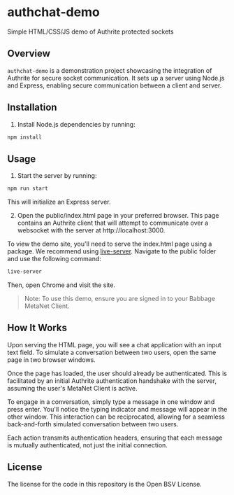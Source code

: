 # authchat-demo
Simple HTML/CSS/JS demo of Authrite protected sockets

## Overview

`authchat-demo` is a demonstration project showcasing the integration of Authrite for secure socket communication. It sets up a server using Node.js and Express, enabling secure communication between a client and server.

## Installation

1. Install Node.js dependencies by running:

```bash
npm install
```

## Usage
1. Start the server by running:
```bash
npm run start
```

This will initialize an Express server.

2. Open the public/index.html page in your preferred browser. This page contains an Authrite client that will attempt to communicate over a websocket with the server at http://localhost:3000.

To view the demo site, you'll need to serve the index.html page using a package. We recommend using [live-server](https://www.npmjs.com/package/live-server). Navigate to the public folder and use the following command:

```bash
live-server
```

Then, open Chrome and visit the site.

> Note: To use this demo, ensure you are signed in to your Babbage MetaNet Client.

## How It Works

Upon serving the HTML page, you will see a chat application with an input text field. To simulate a conversation between two users, open the same page in two browser windows.

Once the page has loaded, the user should already be authenticated. This is facilitated by an initial Authrite authentication handshake with the server, assuming the user's MetaNet Client is active.

To engage in a conversation, simply type a message in one window and press enter. You'll notice the typing indicator and message will appear in the other window. This interaction can be reciprocated, allowing for a seamless back-and-forth simulated conversation between two users.

Each action transmits authentication headers, ensuring that each message is mutually authenticated, not just the initial connection.

## License

The license for the code in this repository is the Open BSV License.